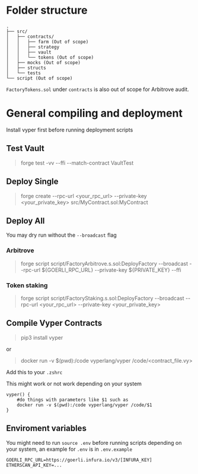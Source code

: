 # Folder structure
```
.
├── src/
│   ├── contracts/
│   │   ├── farm (Out of scope)
│   │   ├── strategy
│   │   ├── vault
│   │   └── tokens (Out of scope)
│   ├── mocks (Out of scope)
│   ├── structs
│   └── tests
└── script (Out of scope)
```

`FactoryTokens.sol` under `contracts` is also out of scope for Arbitrove audit.

# General compiling and deployment

Install vyper first before running deployment scripts

## Test Vault
> forge test -vv --ffi --match-contract VaultTest

## Deploy Single

> forge create --rpc-url <your_rpc_url> --private-key <your_private_key> src/MyContract.sol:MyContract

## Deploy All
You may dry run without the `--broadcast` flag

### Arbitrove
> forge script script/FactoryArbitrove.s.sol:DeployFactory --broadcast --rpc-url ${GOERLI_RPC_URL} --private-key ${PRIVATE_KEY} --ffi

### Token staking
> forge script script/FactoryStaking.s.sol:DeployFactory --broadcast --rpc-url <your_rpc_url> --private-key <your_private_key>


## Compile Vyper Contracts

> pip3 install vyper

or

> docker run -v $(pwd):/code vyperlang/vyper /code/<contract_file.vy>

Add this to your `.zshrc`

This might work or not work depending on your system
```
vyper() {
    #do things with parameters like $1 such as
    docker run -v $(pwd):/code vyperlang/vyper /code/$1
}
```

## Enviroment variables
You might need to run `source .env` before running scripts depending on your system, an example for `.env` is in `.env.example`

```
GOERLI_RPC_URL=https://goerli.infura.io/v3/[INFURA_KEY]
ETHERSCAN_API_KEY=...
```